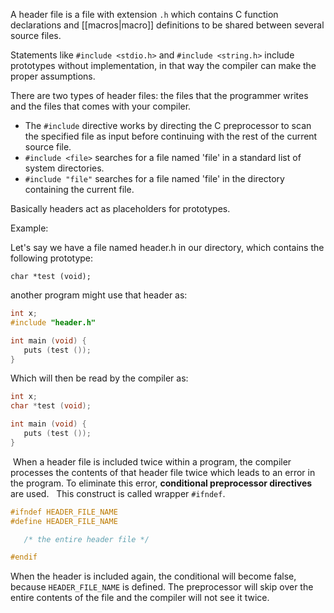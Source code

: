 

A header file is a file with extension `.h` which contains C function declarations and [[macros|macro]] definitions to be shared between several source files.

Statements like `#include <stdio.h>` and `#include <string.h>` include prototypes without implementation, in that way the compiler can make the proper assumptions.

There are two types of header files: the files that the programmer writes and the files that comes with your compiler.

- The `#include` directive works by directing the C preprocessor to scan the specified file as input before continuing with the rest of the current source file.
- `#include <file>` searches for a file named 'file' in a standard list of system directories.
- `#include "file"` searches for a file named 'file' in the directory containing the current file.

Basically headers act as placeholders for prototypes.

Example:

Let's say we have a file named header.h in our directory, which contains the following prototype: 

`char *test (void);`

another program might use that header as:

```c
int x;
#include "header.h"

int main (void) {
   puts (test ());
}
```

Which will then be read by the compiler as:

```c
int x;
char *test (void);

int main (void) {
   puts (test ());
}
```

 When a header file is included twice within a program, the compiler processes the contents of that header file twice which leads to an error in the program. To eliminate this error, **conditional preprocessor directives** are used.
 
This construct is called wrapper `#ifndef`.

```c
#ifndef HEADER_FILE_NAME
#define HEADER_FILE_NAME

   /* the entire header file */

#endif
```

When the header is included again, the conditional will become false, because `HEADER_FILE_NAME` is defined. The preprocessor will skip over the entire contents of the file and the compiler will not see it twice.